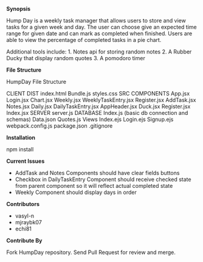 **Synopsis**

Hump Day is a weekly task manager that allows users to store and view tasks for a given week and day.
The user can choose give an expected time range for given date and can mark as completed when finished.
Users are able to view the percentage of completed tasks in a pie chart.

Additional tools include:
    1. Notes api for storing random notes
    2. A Rubber Ducky that display random quotes
    3. A pomodoro timer

**File Structure**

HumpDay File Structure

CLIENT
DIST
  index.html
  Bundle.js
  styles.css
  SRC
    COMPONENTS
    App.jsx
    Login.jsx
    Chart.jsx
    Weekly.jsx
    WeeklyTaskEntry.jsx
    Register.jsx
    AddTask.jsx
    Notes.jsx
    Daily.jsx
    DailyTaskEntry.jsx
    AppHeader.jsx
    Duck.jsx
    Register.jsx
    Index.jsx
SERVER
  server.js
DATABASE
  Index.js (basic db connection and schemas)
  Data.json
  Quotes.js
Views
  Index.ejs
  Login.ejs
  Signup.ejs
webpack.config.js
package.json
.gitignore


**Installation**

npm install

**Current Issues**

- AddTask and Notes Components should have clear fields buttons
- Checkbox in DailyTaskEntry Component should receive checked state from parent component so it will reflect actual completed state
- Weekly Component should display days in order


**Contributors**
- vasyl-n
- mjraybk07
- echi81


**Contribute By**

Fork HumpDay repository. Send Pull Request for review and merge.











